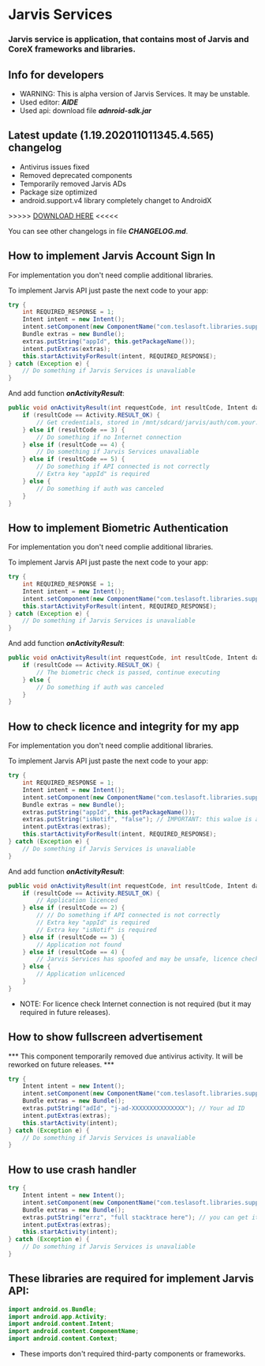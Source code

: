 # Jarvis Services
### Jarvis service is application, that contains most of Jarvis and CoreX frameworks and libraries.

## Info for developers

- WARNING: This is alpha version of Jarvis Services. It may be unstable.
- Used editor: ***AIDE***
- Used api: download file ***adnroid-sdk.jar***

## Latest update (1.19.202011011345.4.565) changelog

- Antivirus issues fixed
- Removed deprecated components
- Temporarily removed Jarvis ADs
- Package size optimized
- android.support.v4 library completely changet to AndroidX

\>\>\>\>\> [DOWNLOAD HERE](https://download.jarvis.studio/jarvis/JCS-1.19.202011011345.4.565) <<<<<

You can see other changelogs in file ***CHANGELOG.md***.

## How to implement Jarvis Account Sign In

For implementation you don't need complie additional libraries.

To implement Jarvis API just paste the next code to your app:
```java
try {
	int REQUIRED_RESPONSE = 1;
	Intent intent = new Intent();
	intent.setComponent(new ComponentName("com.teslasoft.libraries.support", "com.teslasoft.jarvis.auth.AuthEntryActivity"));
	Bundle extras = new Bundle();
	extras.putString("appId", this.getPackageName());
	intent.putExtras(extras);
	this.startActivityForResult(intent, REQUIRED_RESPONSE);
} catch (Exception e) {
	// Do something if Jarvis Services is unavaliable
}
```
And add function ***onActivityResult***:
```java
public void onActivityResult(int requestCode, int resultCode, Intent data) {
	if (resultCode == Activity.RESULT_OK) {
		// Get credentials, stored in /mnt/sdcard/jarvis/auth/com.your.app/credentials.json
	} else if (resultCode == 3) {
		// Do something if no Internet connection
	} else if (resultCode == 4) {
		// Do something if Jarvis Services unavaliable
	} else if (resultCode == 5) {
		// Do something if API connected is not correctly
		// Extra key "appId" is required
	} else {
		// Do something if auth was canceled
	}
}
```

## How to implement Biometric Authentication
For implementation you don't need complie additional libraries.

To implement Jarvis API just paste the next code to your app:
```java
try {
	int REQUIRED_RESPONSE = 1;
	Intent intent = new Intent();
	intent.setComponent(new ComponentName("com.teslasoft.libraries.support", "android.security.BiometricAuthenticatorCallback"));
	this.startActivityForResult(intent, REQUIRED_RESPONSE);
} catch (Exception e) {
	// Do something if Jarvis Services is unavaliable
}
```
And add function ***onActivityResult***:
```java
public void onActivityResult(int requestCode, int resultCode, Intent data) {
	if (resultCode == Activity.RESULT_OK) {
		// The biometric check is passed, continue executing
	} else {
		// Do something if auth was canceled
	}
}
```

## How to check licence and integrity for my app

For implementation you don't need complie additional libraries.

To implement Jarvis API just paste the next code to your app:
```java
try {
	int REQUIRED_RESPONSE = 1;
	Intent intent = new Intent();
	intent.setComponent(new ComponentName("com.teslasoft.libraries.support", "com.teslasoft.jarvis.licence.PiracyCheckActivity"));
	Bundle extras = new Bundle();
	extras.putString("appId", this.getPackageName());
	extras.putString("isNotif", "false"); // IMPORTANT: this walue is a STRING; If walue is "true" the unlicence notification will be shown
	intent.putExtras(extras);
	this.startActivityForResult(intent, REQUIRED_RESPONSE);
} catch (Exception e) {
	// Do something if Jarvis Services is unavaliable
}
```
And add function ***onActivityResult***:
```java
public void onActivityResult(int requestCode, int resultCode, Intent data) {
	if (resultCode == Activity.RESULT_OK) {
		// Application licenced
	} else if (resultCode == 2) {
		// // Do something if API connected is not correctly
		// Extra key "appId" is required
		// Extra key "isNotif" is required
	} else if (resultCode == 3) {
		// Application not found
	} else if (resultCode == 4) {
		// Jarvis Services has spoofed and may be unsafe, licence check failed
	} else {
		// Application unlicenced
	}
}
```

- NOTE: For licence check Internet connection is not required (but it may required in future releases).

## How to show fullscreen advertisement

*** This component temporarily removed due antivirus activity. It will be reworked on future releases. ***

```java
try {
	Intent intent = new Intent();
	intent.setComponent(new ComponentName("com.teslasoft.libraries.support", "com.teslasoft.jarvis.ads.InterstitialAdActivity"));
	Bundle extras = new Bundle();
	extras.putString("adId", "j-ad-XXXXXXXXXXXXXXX"); // Your ad ID
	intent.putExtras(extras);
	this.startActivity(intent);
} catch (Exception e) {
	// Do something if Jarvis Services is unavaliable
}
```

## How to use crash handler

```java
try {
	Intent intent = new Intent();
	intent.setComponent(new ComponentName("com.teslasoft.libraries.support", "com.teslasoft.jarvis.crashreport.Report"));
	Bundle extras = new Bundle();
	extras.putString("errz", "full stacktrace here"); // you can get it by using printStackTrace() function
	intent.putExtras(extras);
	this.startActivity(intent);
} catch (Exception e) {
	// Do something if Jarvis Services is unavaliable
}
```

## These libraries are required for implement Jarvis API:

```java
import android.os.Bundle;
import android.app.Activity;
import android.content.Intent;
import android.content.ComponentName;
import android.content.Context;
```

- These imports don't required third-party components or frameworks.